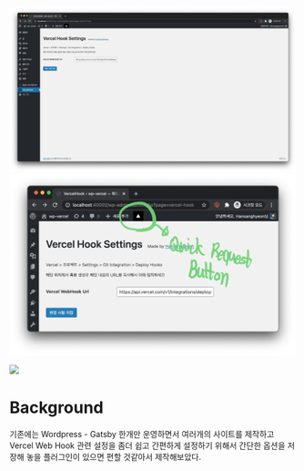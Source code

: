 ![](static/preview.png)
![](static/detail.png)

![](https://img.shields.io/badge/WordPress-5.5-blue)

# Background

기존에는 Wordpress - Gatsby 한개만 운영하면서 여러개의 사이트를 제작하고 Vercel Web Hook 관련 설정을 좀더 쉽고 간편하게 설정하기 위해서 간단한 옵션을 저장해 놓을 플러그인이 있으면 편할 것같아서 제작해보았다.
